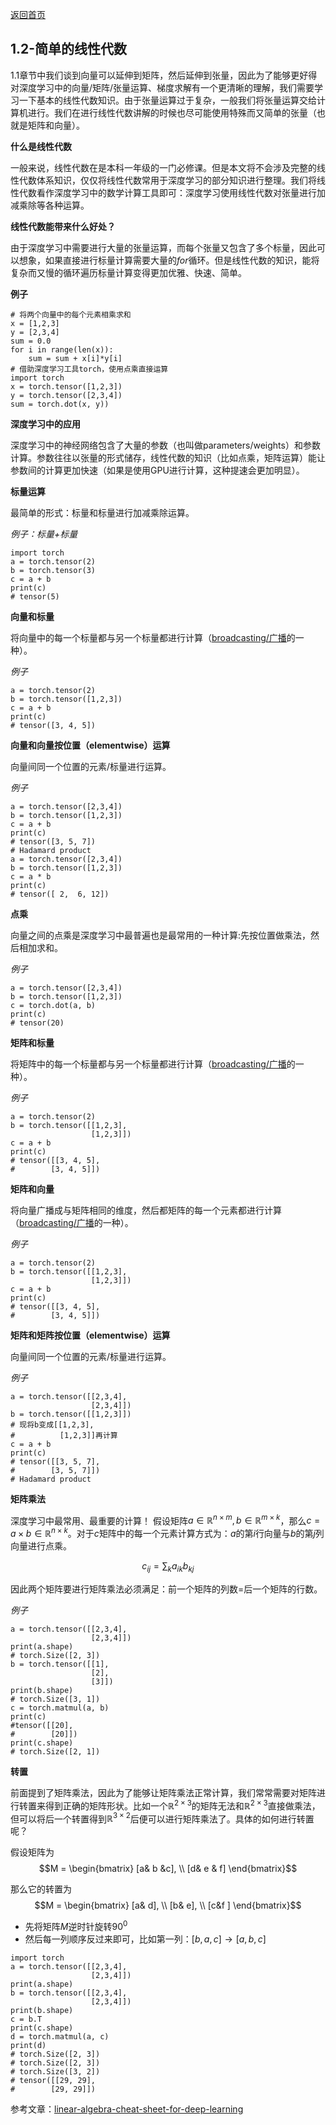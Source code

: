 [返回首页](../README.md)

## 1.2-简单的线性代数


1.1章节中我们谈到向量可以延伸到矩阵，然后延伸到张量，因此为了能够更好得对深度学习中的向量/矩阵/张量运算、梯度求解有一个更清晰的理解，我们需要学习一下基本的线性代数知识。由于张量运算过于复杂，一般我们将张量运算交给计算机进行。我们在进行线性代数讲解的时候也尽可能使用特殊而又简单的张量（也就是矩阵和向量）。

**什么是线性代数**

一般来说，线性代数在是本科一年级的一门必修课。但是本文将不会涉及完整的线性代数体系知识，仅仅将线性代数常用于深度学习的部分知识进行整理。我们将线性代数看作深度学习中的数学计算工具即可：深度学习使用线性代数对张量进行加减乘除等各种运算。

**线性代数能带来什么好处？**

由于深度学习中需要进行大量的张量运算，而每个张量又包含了多个标量，因此可以想象，如果直接进行标量计算需要大量的$for$循环。但是线性代数的知识，能将复杂而又慢的循环遍历标量计算变得更加优雅、快速、简单。

**例子**
```
# 将两个向量中的每个元素相乘求和
x = [1,2,3]
y = [2,3,4]
sum = 0.0
for i in range(len(x)):
    sum = sum + x[i]*y[i]
# 借助深度学习工具torch，使用点乘直接运算
import torch
x = torch.tensor([1,2,3])
y = torch.tensor([2,3,4])
sum = torch.dot(x, y))
```

**深度学习中的应用**

深度学习中的神经网络包含了大量的参数（也叫做parameters/weights）和参数计算。参数往往以张量的形式储存，线性代数的知识（比如点乘，矩阵运算）能让参数间的计算更加快速（如果是使用GPU进行计算，这种提速会更加明显）。

**标量运算**

最简单的形式：标量和标量进行加减乘除运算。

*例子：标量+标量*

```
import torch
a = torch.tensor(2)
b = torch.tensor(3)
c = a + b
print(c)
# tensor(5)
```

**向量和标量**

将向量中的每一个标量都与另一个标量都进行计算（[broadcasting/广播](https://pytorch.org/docs/stable/notes/broadcasting.html)的一种）。

*例子*

```
a = torch.tensor(2)
b = torch.tensor([1,2,3])
c = a + b
print(c)
# tensor([3, 4, 5])
```

**向量和向量按位置（elementwise）运算**

向量间同一个位置的元素/标量进行运算。

*例子*
```
a = torch.tensor([2,3,4])
b = torch.tensor([1,2,3])
c = a + b
print(c)
# tensor([3, 5, 7])
# Hadamard product
a = torch.tensor([2,3,4])
b = torch.tensor([1,2,3])
c = a * b
print(c)
# tensor([ 2,  6, 12])
```

**点乘**

向量之间的点乘是深度学习中最普遍也是最常用的一种计算:先按位置做乘法，然后相加求和。

*例子*
```
a = torch.tensor([2,3,4])
b = torch.tensor([1,2,3])
c = torch.dot(a, b)
print(c)
# tensor(20)
```

**矩阵和标量**

将矩阵中的每一个标量都与另一个标量都进行计算（[broadcasting/广播](https://pytorch.org/docs/stable/notes/broadcasting.html)的一种）。

*例子*

```
a = torch.tensor(2)
b = torch.tensor([[1,2,3],
                  [1,2,3]])
c = a + b
print(c)
# tensor([[3, 4, 5],
#        [3, 4, 5]])
```

**矩阵和向量**

将向量广播成与矩阵相同的维度，然后都矩阵的每一个元素都进行计算（[broadcasting/广播](https://pytorch.org/docs/stable/notes/broadcasting.html)的一种）。

*例子*

```
a = torch.tensor(2)
b = torch.tensor([[1,2,3],
                  [1,2,3]])
c = a + b
print(c)
# tensor([[3, 4, 5],
#        [3, 4, 5]])
```

**矩阵和矩阵按位置（elementwise）运算**

向量间同一个位置的元素/标量进行运算。

*例子*
```
a = torch.tensor([[2,3,4],
                  [2,3,4]])
b = torch.tensor([[1,2,3]])
# 现将b变成[[1,2,3],
#          [1,2,3]]再计算
c = a + b
print(c)
# tensor([[3, 5, 7],
#        [3, 5, 7]])
# Hadamard product
```

**矩阵乘法**

深度学习中最常用、最重要的计算！
假设矩阵$a \in \mathbb R ^{n \times m}, b \in \mathbb R^{m \times k}$，那么$c = a \times b \in \mathbb R^{n \times k}$。对于$c$矩阵中的每一个元素计算方式为：$a$的第$i$行向量与$b$的第$j$列向量进行点乘。

$$c_{ij} = \sum_k {a_{ik}b_{kj}}$$

因此两个矩阵要进行矩阵乘法必须满足：前一个矩阵的列数=后一个矩阵的行数。

*例子*
```
a = torch.tensor([[2,3,4],
                  [2,3,4]])
print(a.shape)
# torch.Size([2, 3])
b = torch.tensor([[1],
                  [2],
                  [3]])
print(b.shape)
# torch.Size([3, 1])
c = torch.matmul(a, b)
print(c)
#tensor([[20],
#        [20]])
print(c.shape)
# torch.Size([2, 1]) 
```
**转置**

前面提到了矩阵乘法，因此为了能够让矩阵乘法正常计算，我们常常需要对矩阵进行转置来得到正确的矩阵形状。比如一个$\mathbb R^{2 \times 3}$的矩阵无法和$\mathbb R^{2 \times 3}$直接做乘法，但可以将后一个转置得到$\mathbb R^{3 \times 2}$后便可以进行矩阵乘法了。具体的如何进行转置呢？

假设矩阵为
$$M = \begin{bmatrix}
 [a& b &c], \\ 
 [d& e & f]
\end{bmatrix}$$

那么它的转置为
$$M = \begin{bmatrix}
 [a& d], \\ 
 [b& e], \\
 [c&f ]
\end{bmatrix}$$

- 先将矩阵$M$逆时针旋转$90^0$
- 然后每一列顺序反过来即可，比如第一列：$[b,a,c] \to [a,b,c]$

```
import torch
a = torch.tensor([[2,3,4],
                  [2,3,4]])
print(a.shape)
b = torch.tensor([[2,3,4],
                  [2,3,4]])
print(b.shape)
c = b.T
print(c.shape)
d = torch.matmul(a, c)
print(d)
# torch.Size([2, 3])
# torch.Size([2, 3])
# torch.Size([3, 2])
# tensor([[29, 29],
#        [29, 29]])
```

参考文章：[linear-algebra-cheat-sheet-for-deep-learning](https://towardsdatascience.com/linear-algebra-cheat-sheet-for-deep-learning-cd67aba4526c)
